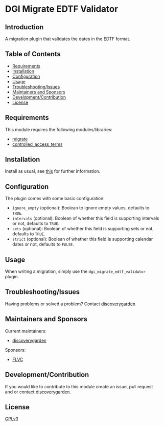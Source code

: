 # DGI Migrate EDTF Validator

## Introduction

A migration plugin that validates the dates in the EDTF format.

## Table of Contents

* [Requirements](#requirements)
* [Installation](#installation)
* [Configuration](#configuration)
* [Usage](#usage)
* [Troubleshooting/Issues](#troubleshootingissues)
* [Maintainers and Sponsors](#maintainers-and-sponsors)
* [Development/Contribution](#developmentcontribution)
* [License](#license)

## Requirements

This module requires the following modules/libraries:

* [migrate](https://www.drupal.org/project/migrate)
* [controlled_access_terms](https://github.com/Islandora/controlled_access_terms)

## Installation

Install as usual, see
[this](https://drupal.org/documentation/install/modules-themes/modules-8) for
further information.

## Configuration

The plugin comes with some basic configuration:

- `ignore_empty` (optional): Boolean to ignore empty values, defaults to `TRUE`.
- `intervals` (optional): Boolean of whether this field is supporting intervals or not, defaults to `TRUE`.
- `sets` (optional): Boolean of whether this field is supporting sets or not, defaults to `TRUE`.
- `strict` (optional): Boolean of whether this field is supporting calendar dates or not, defaults to `FALSE`.

## Usage

When writing a migration, simply use the `dgi_migrate_edtf_validator` plugin.

## Troubleshooting/Issues

Having problems or solved a problem? Contact
[discoverygarden](http://www.discoverygarden.ca).

## Maintainers and Sponsors

Current maintainers:

* [discoverygarden](http://www.discoverygarden.ca)

Sponsors:
* [FLVC]()

## Development/Contribution

If you would like to contribute to this module create an issue, pull request
and or contact
[discoverygarden](http://www.discoverygarden.ca).

## License

[GPLv3](http://www.gnu.org/licenses/gpl-3.0.txt)
